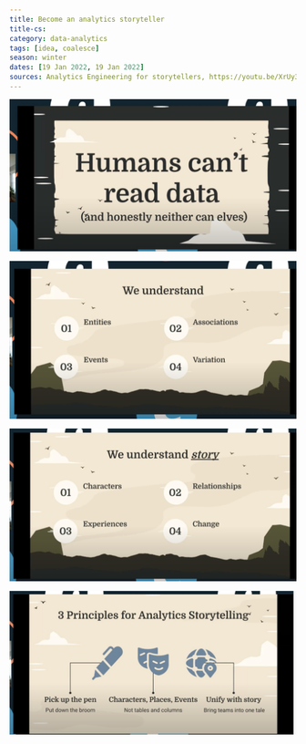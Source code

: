 ```yaml
---
title: Become an analytics storyteller
title-cs: 
category: data-analytics
tags: [idea, coalesce]
season: winter
dates: [19 Jan 2022, 19 Jan 2022]
sources: Analytics Engineering for storytellers, https://youtu.be/XrUy3jzuFSE
---
```


![](../../assets/files/ae-storytelling-1.png)

![](../../assets/files/ae-storytelling-2.png)

![](../../assets/files/ae-storytelling-3.png)

![](../../assets/files/ae-storytelling-4.png)